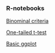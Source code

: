 ### R-notebooks

[Binominal criteria](binominal-criteria/bc.nb.html)

[One-tailed t-test](one-tailed-t-test/one-tailed-t-test.html)

[Basic ggplot](ggplot/ggplot.html)



